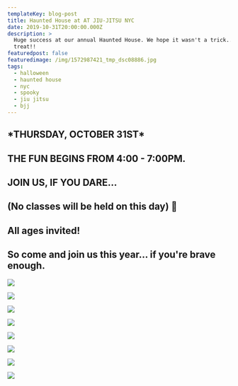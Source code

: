 ```yaml
---
templateKey: blog-post
title: Haunted House at AT JIU-JITSU NYC
date: 2019-10-31T20:00:00.000Z
description: >
  Huge success at our annual Haunted House. We hope it wasn't a trick... only a
  treat!! 
featuredpost: false
featuredimage: /img/1572987421_tmp_dsc08886.jpg
tags:
  - halloween
  - haunted house
  - nyc
  - spooky
  - jiu jitsu
  - bjj
---
```

## \*THURSDAY, OCTOBER 31ST\*

## THE FUN BEGINS FROM 4:00 - 7:00PM.

## JOIN US, IF YOU DARE...

## (No classes will be held on this day) 🎃

## All ages invited!

## So come and join us this year... if you're brave enough.

![](/img/1572987289_tmp_dsc08935.jpg)

![](/img/1572987336_tmp_dsc08815.jpg)

![](/img/1572987363_tmp_dsc08816.jpg)

![](/img/1572987407_tmp_dsc08846.jpg)

![](/img/1572987387_tmp_dsc08832.jpg)

![](/img/1572987439_tmp_dsc08892.jpg)

![](/img/1572987474_tmp_dsc08899.jpg)

![](/img/1572987488_tmp_dsc08930.jpg)
